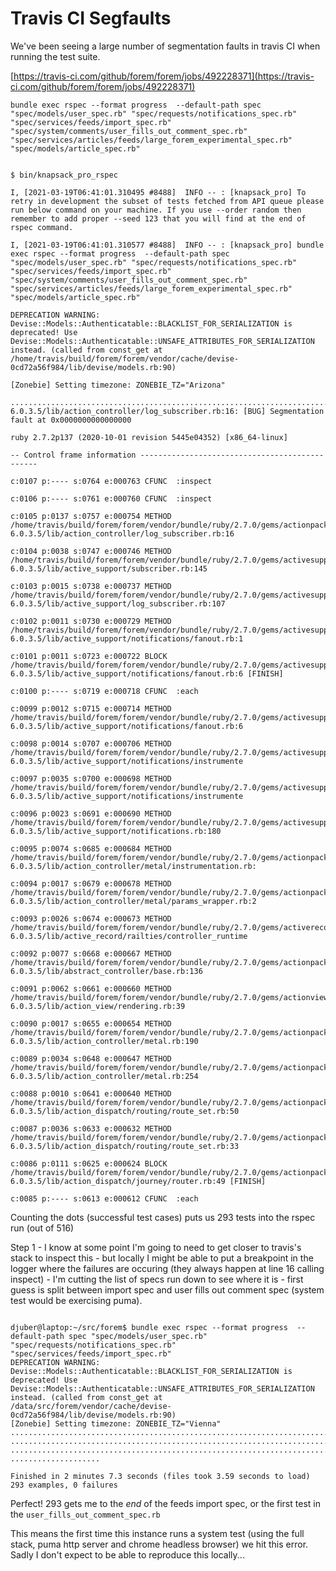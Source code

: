 # Travis CI Segfaults

We've been seeing a large number of segmentation faults in travis CI when running the test suite.

[https://travis-ci.com/github/forem/forem/jobs/492228371](https://travis-ci.com/github/forem/forem/jobs/492228371)

```text
bundle exec rspec --format progress  --default-path spec "spec/models/user_spec.rb" "spec/requests/notifications_spec.rb" "spec/services/feeds/import_spec.rb" "spec/system/comments/user_fills_out_comment_spec.rb" "spec/services/articles/feeds/large_forem_experimental_spec.rb" "spec/models/article_spec.rb"


$ bin/knapsack_pro_rspec

I, [2021-03-19T06:41:01.310495 #8488]  INFO -- : [knapsack_pro] To retry in development the subset of tests fetched from API queue please run below command on your machine. If you use --order random then remember to add proper --seed 123 that you will find at the end of rspec command.

I, [2021-03-19T06:41:01.310577 #8488]  INFO -- : [knapsack_pro] bundle exec rspec --format progress  --default-path spec "spec/models/user_spec.rb" "spec/requests/notifications_spec.rb" "spec/services/feeds/import_spec.rb" "spec/system/comments/user_fills_out_comment_spec.rb" "spec/services/articles/feeds/large_forem_experimental_spec.rb" "spec/models/article_spec.rb"

DEPRECATION WARNING: Devise::Models::Authenticatable::BLACKLIST_FOR_SERIALIZATION is deprecated! Use Devise::Models::Authenticatable::UNSAFE_ATTRIBUTES_FOR_SERIALIZATION instead. (called from const_get at /home/travis/build/forem/forem/vendor/cache/devise-0cd72a56f984/lib/devise/models.rb:90)

[Zonebie] Setting timezone: ZONEBIE_TZ="Arizona"

...................................................................................................................................................................................................................................................................................................../home/travis/build/forem/forem/vendor/bundle/ruby/2.7.0/gems/actionpack-6.0.3.5/lib/action_controller/log_subscriber.rb:16: [BUG] Segmentation fault at 0x0000000000000000

ruby 2.7.2p137 (2020-10-01 revision 5445e04352) [x86_64-linux]

-- Control frame information -----------------------------------------------

c:0107 p:---- s:0764 e:000763 CFUNC  :inspect

c:0106 p:---- s:0761 e:000760 CFUNC  :inspect

c:0105 p:0137 s:0757 e:000754 METHOD /home/travis/build/forem/forem/vendor/bundle/ruby/2.7.0/gems/actionpack-6.0.3.5/lib/action_controller/log_subscriber.rb:16

c:0104 p:0038 s:0747 e:000746 METHOD /home/travis/build/forem/forem/vendor/bundle/ruby/2.7.0/gems/activesupport-6.0.3.5/lib/active_support/subscriber.rb:145

c:0103 p:0015 s:0738 e:000737 METHOD /home/travis/build/forem/forem/vendor/bundle/ruby/2.7.0/gems/activesupport-6.0.3.5/lib/active_support/log_subscriber.rb:107

c:0102 p:0011 s:0730 e:000729 METHOD /home/travis/build/forem/forem/vendor/bundle/ruby/2.7.0/gems/activesupport-6.0.3.5/lib/active_support/notifications/fanout.rb:1

c:0101 p:0011 s:0723 e:000722 BLOCK  /home/travis/build/forem/forem/vendor/bundle/ruby/2.7.0/gems/activesupport-6.0.3.5/lib/active_support/notifications/fanout.rb:6 [FINISH]

c:0100 p:---- s:0719 e:000718 CFUNC  :each

c:0099 p:0012 s:0715 e:000714 METHOD /home/travis/build/forem/forem/vendor/bundle/ruby/2.7.0/gems/activesupport-6.0.3.5/lib/active_support/notifications/fanout.rb:6

c:0098 p:0014 s:0707 e:000706 METHOD /home/travis/build/forem/forem/vendor/bundle/ruby/2.7.0/gems/activesupport-6.0.3.5/lib/active_support/notifications/instrumente

c:0097 p:0035 s:0700 e:000698 METHOD /home/travis/build/forem/forem/vendor/bundle/ruby/2.7.0/gems/activesupport-6.0.3.5/lib/active_support/notifications/instrumente

c:0096 p:0023 s:0691 e:000690 METHOD /home/travis/build/forem/forem/vendor/bundle/ruby/2.7.0/gems/activesupport-6.0.3.5/lib/active_support/notifications.rb:180

c:0095 p:0074 s:0685 e:000684 METHOD /home/travis/build/forem/forem/vendor/bundle/ruby/2.7.0/gems/actionpack-6.0.3.5/lib/action_controller/metal/instrumentation.rb:

c:0094 p:0017 s:0679 e:000678 METHOD /home/travis/build/forem/forem/vendor/bundle/ruby/2.7.0/gems/actionpack-6.0.3.5/lib/action_controller/metal/params_wrapper.rb:2

c:0093 p:0026 s:0674 e:000673 METHOD /home/travis/build/forem/forem/vendor/bundle/ruby/2.7.0/gems/activerecord-6.0.3.5/lib/active_record/railties/controller_runtime

c:0092 p:0077 s:0668 e:000667 METHOD /home/travis/build/forem/forem/vendor/bundle/ruby/2.7.0/gems/actionpack-6.0.3.5/lib/abstract_controller/base.rb:136

c:0091 p:0062 s:0661 e:000660 METHOD /home/travis/build/forem/forem/vendor/bundle/ruby/2.7.0/gems/actionview-6.0.3.5/lib/action_view/rendering.rb:39

c:0090 p:0017 s:0655 e:000654 METHOD /home/travis/build/forem/forem/vendor/bundle/ruby/2.7.0/gems/actionpack-6.0.3.5/lib/action_controller/metal.rb:190

c:0089 p:0034 s:0648 e:000647 METHOD /home/travis/build/forem/forem/vendor/bundle/ruby/2.7.0/gems/actionpack-6.0.3.5/lib/action_controller/metal.rb:254

c:0088 p:0010 s:0641 e:000640 METHOD /home/travis/build/forem/forem/vendor/bundle/ruby/2.7.0/gems/actionpack-6.0.3.5/lib/action_dispatch/routing/route_set.rb:50

c:0087 p:0036 s:0633 e:000632 METHOD /home/travis/build/forem/forem/vendor/bundle/ruby/2.7.0/gems/actionpack-6.0.3.5/lib/action_dispatch/routing/route_set.rb:33

c:0086 p:0111 s:0625 e:000624 BLOCK  /home/travis/build/forem/forem/vendor/bundle/ruby/2.7.0/gems/actionpack-6.0.3.5/lib/action_dispatch/journey/router.rb:49 [FINISH]

c:0085 p:---- s:0613 e:000612 CFUNC  :each
```

Counting the dots \(successful test cases\) puts us 293 tests into the rspec run \(out of 516\)

Step 1 - I know at some point I'm going to need to get closer to travis's stack to inspect this - but locally I might be able to put a breakpoint in the logger where the failures are occuring \(they always happen at line 16 calling inspect\) - I'm cutting the list of specs run down to see where it is - first guess is split between import spec and user fills out comment spec \(system test would be exercising puma\).

```text

djuber@laptop:~/src/forem$ bundle exec rspec --format progress  --default-path spec "spec/models/user_spec.rb" "spec/requests/notifications_spec.rb" "spec/services/feeds/import_spec.rb"
DEPRECATION WARNING: Devise::Models::Authenticatable::BLACKLIST_FOR_SERIALIZATION is deprecated! Use Devise::Models::Authenticatable::UNSAFE_ATTRIBUTES_FOR_SERIALIZATION instead. (called from const_get at /data/src/forem/vendor/cache/devise-0cd72a56f984/lib/devise/models.rb:90)
[Zonebie] Setting timezone: ZONEBIE_TZ="Vienna"
...........................................................................................
...........................................................................................
...........................................................................................
....................                                                                      

Finished in 2 minutes 7.3 seconds (files took 3.59 seconds to load)
293 examples, 0 failures
```

Perfect! 293 gets me to the _end_ of the feeds import spec, or the first test in the `user_fills_out_comment_spec.rb`

This means the first time this instance runs a system test \(using the full stack, puma http server and chrome headless browser\) we hit this error. Sadly I don't expect to be able to reproduce this locally...

